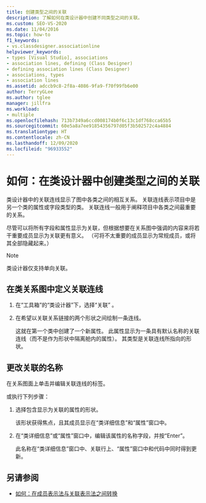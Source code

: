 ```yaml
---
title: 创建类型之间的关联
description: 了解如何在类设计器中创建不同类型之间的关联。
ms.custom: SEO-VS-2020
ms.date: 11/04/2016
ms.topic: how-to
f1_keywords:
- vs.classdesigner.associationline
helpviewer_keywords:
- types [Visual Studio], associations
- association lines, defining (Class Designer)
- defining association lines (Class Designer)
- associations, types
- association lines
ms.assetid: adccb9c8-2f8a-4086-9fa9-f70f99fb6e00
author: TerryGLee
ms.author: tglee
manager: jillfra
ms.workload:
- multiple
ms.openlocfilehash: 713b7349a6ccd008174b0f6c13c1df768cca65b5
ms.sourcegitcommit: 60e5a8a7ee91854356797d05f3b502572c4a4884
ms.translationtype: HT
ms.contentlocale: zh-CN
ms.lasthandoff: 12/09/2020
ms.locfileid: "96933552"
---
```

# <a name="how-to-create-associations-between-types-in-class-designer"></a>如何：在类设计器中创建类型之间的关联

类设计器中的关联连线显示了图中各类之间的相互关系。 关联连线表示项目中是另一个类的属性或字段类型的类。 关联连线一般用于阐释项目中各类之间最重要的关系。

尽管可以将所有字段和属性显示为关联，但根据想要在关系图中强调的内容来将若干重要成员显示为关联更有意义。 （可将不太重要的成员显示为常规成员，或将其全部隐藏起来。）

> [!NOTE]
> 类设计器仅支持单向关联。

## <a name="to-define-an-association-line-in-the-class-diagram"></a>在类关系图中定义关联连线

1. 在“工具箱”的“类设计器”下，选择“关联” 。

2. 在希望以关联关系链接的两个形状之间绘制一条连线。

     这就在第一个类中创建了一个新属性。 此属性显示为一条具有默认名称的关联连线（而不是作为形状中隔离舱内的属性）。 其类型是关联连线所指向的形状。

## <a name="to-change-the-name-of-an-association"></a>更改关联的名称

在关系图面上单击并编辑关联连线的标签。

或执行下列步骤：

1. 选择包含显示为关联的属性的形状。

   该形状获得焦点，且其成员显示在“类详细信息”和“属性”窗口中。

2. 在“类详细信息”或“属性”窗口中，编辑该属性的名称字段，并按“Enter”。

   此名称在“类详细信息”窗口中、关联行上、“属性”窗口中和代码中同时得到更新。

## <a name="see-also"></a>另请参阅

- [如何：在成员表示法与关联表示法之间转换](how-to-change-between-member-notation-and-association-notation.md)
